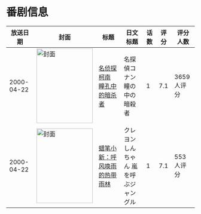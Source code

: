 # 番剧信息

|放送日期|封面|标题|日文标题|话数|评分|评分人数|
|---|---|---|---|---|---|---|
|2000-04-22|<img src="https://lain.bgm.tv/pic/cover/c/63/2c/823_qlE5n.jpg" alt="封面" style="width:150px;height:200px;object-fit:cover;">|[名侦探柯南 瞳孔中的暗杀者](https://bangumi.tv/subject/823)|名探偵コナン 瞳の中の暗殺者|1|7.1|3659人评分|
|2000-04-22|<img src="https://lain.bgm.tv/pic/cover/c/37/ca/8982_5B39B.jpg" alt="封面" style="width:150px;height:200px;object-fit:cover;">|[蜡笔小新：呼风唤雨的热带雨林](https://bangumi.tv/subject/8982)|クレヨンしんちゃん 嵐を呼ぶジャングル|1|7.1|553人评分|
